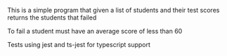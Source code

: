 This is a simple program that given a list of students and their test scores
returns the students that failed
 
To fail a student must have an average score of less than 60

Tests using jest and ts-jest for typescript support
